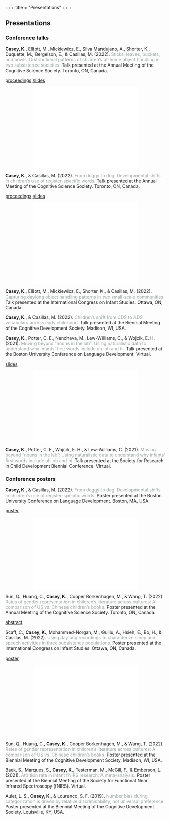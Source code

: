 +++
title = "Presentations"
+++

## Presentations

### Conference talks
**Casey, K.**, Elliott, M., Mickiewicz, E., Silva Mandujano, A., Shorter, K., Duquette, M., Bergelson, E., & Casillas, M. (2022). <span style="color:#9ea6a2">Sticks, leaves, buckets, and bowls: Distributional patterns of children’s at-home object handling in two subsistence societies.</span> Talk presented at the Annual Meeting of the Cognitive Science Society. Toronto, ON, Canada.

<a href="/papers/casey2022sticks.pdf" class="button" target="_blank">proceedings</a>
<a href="/slides/Casey-et-al-CogSci2022.pdf" class="button" target="_blank">slides</a>
<center>

<embed src="/slides/Casey-et-al-CogSci2022.pdf#toolbar=0&navpanes=0&scrollbar=0"
width="65%" height="255px">
</embed> 
</center>

**Casey, K.**, & Casillas, M. (2022). <span style="color:#9ea6a2">From doggy to dog: Developmental shifts in children’s use of register-specific words.</span> Talk presented at the Annual Meeting of the Cognitive Science Society. Toronto, ON, Canada.

<a href="/papers/casey2022doggy.pdf" class="button" target="_blank">proceedings</a>
<a href="/slides/Casey-Casillas-CogSci2022.pdf" class="button" target="_blank">slides</a>
<center>

<embed src="/slides/Casey-Casillas-CogSci2022.pdf#toolbar=0&navpanes=0&scrollbar=0"
width="65%" height="255px">
</embed> 
</center>

**Casey, K.**, Elliott, M., Mickiewicz, E., Shorter, K., & Casillas, M. (2022). <span style="color:#9ea6a2">Capturing daylong object handling patterns in two small-scale communities.</span> Talk presented at the International Congress on Infant Studies. Ottawa, ON, Canada.

**Casey, K.**, & Casillas, M. (2022). <span style="color:#9ea6a2">Children’s shift from CDS to ADS vocabulary across early childhood.</span> Talk presented at the Biennial Meeting of the Cognitive Development Society. Madison, WI, USA.

**Casey, K.**, Potter, C. E., Nencheva, M., Lew-Williams, C., & Wojcik, E. H. (2021). <span style="color:#9ea6a2">Moving beyond “nouns in the lab”: Using naturalistic data to understand why infants’ first words include uh-oh and hi.</span> Talk presented at the Boston University Conference on Language Development. Virtual.

<a href="/slides/Casey-et-al-BUCLD2021.pdf" class="button" target="_blank">slides</a>
<center>

<embed src="/slides/Casey-et-al-BUCLD2021.pdf#toolbar=0&navpanes=0&scrollbar=0"
width="65%" height="225px">
</embed> 
</center>

**Casey, K.**, Potter, C. E., Wojcik, E. H., & Lew-Williams, C. (2021). <span style="color:#9ea6a2">Moving beyond “nouns in the lab”: Using naturalistic data to understand why infants’ first words include uh-oh and hi.</span> Talk presented at the Society for Research in Child Development Biennial Conference. Virtual.

### Conference posters

**Casey, K.**, & Casillas, M. (2022). <span style="color:#9ea6a2">From doggy to dog: Developmental shifts in children’s use of register-specific words.</span> Poster presented at the Boston University Conference on Language Development. Boston, MA, USA. 

<a href="/posters/Casey-Casillas-BUCLD2022.pdf" class="button" target="_blank">poster</a>
<center>

<embed src="/posters/Casey-Casillas-BUCLD2022.pdf#toolbar=0&navpanes=0&scrollbar=0"
width="65%" height="225px">
</embed> 
</center>


Sun, Q., Huang, C., **Casey, K.**, Cooper Borkenhagen, M., & Wang, T. (2022). <span style="color:#9ea6a2">Rates of gender representation in children’s literature across cultures: A comparison of US vs. Chinese children’s books.</span> Poster presented at the Annual Meeting of the Cognitive Science Society. Toronto, ON, Canada.

<a href="/abstracts/Sun-et-al-CogSci2022.pdf" class="button" target="_blank">abstract</a>

Scaff, C., **Casey, K.**, Mohammed-Norgan, M., Guillu, A., Hsieh, E., Bo, H., & Casillas, M. (2022). <span style="color:#9ea6a2">Using daylong recordings to characterize sleep and speech activities in three subsistence populations.</span> Poster presented at the International Congress on Infant Studies. Ottawa, ON, Canada.

<a href="/posters/Scaff-et-al-ICIS2022.pdf" class="button" target="_blank">poster</a>

<center>
<embed src="/posters/Scaff-et-al-ICIS2022.pdf#toolbar=0&navpanes=0&scrollbar=0"
width="65%" height="225px">
</embed> 
</center>

Sun, Q., Huang, C., **Casey, K.**, Cooper Borkenhagen, M., & Wang, T. (2022). <span style="color:#9ea6a2">Rates of gender representation in children’s literature across cultures: A comparison of US vs. Chinese children’s books.</span> Poster presented at the Biennial Meeting of the Cognitive Development Society. Madison, WI, USA.

Baek, S., Marques, S., **Casey, K.**, Testerman, M., McGill, F., & Emberson, L. (2021). <span style="color:#9ea6a2">Attrition rate in infant fNIRS research: A meta-analysis.</span> Poster presented at the Biennial Meeting of the Society for Functional Near Infrared Spectroscopy (fNIRS). Virtual. 

Aulet, L. S., **Casey, K.**, & Lourenco, S. F. (2019). <span style="color:#9ea6a2">Number bias during categorization is driven by relative discriminability, not universal preference.</span> Poster presented at the Biennial Meeting of the Cognitive Development Society. Louisville, KY, USA.
